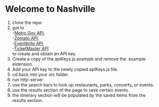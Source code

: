 # Welcome to Nashville 
1. clone the repo
2. got to   
        -[Metro Gov API](https://dev.socrata.com/foundry/data.nashville.gov/xbru-cfzi),   
        -[Zomato API](https://developers.zomato.com/api),   
        -[Eventbrite API](https://www.eventbrite.com/developer/v3/),   
        -[TicketMaster API](https://developer.ticketmaster.com/products-and-docs/apis/getting-started/)  
    to create and obtain an API key.
3. Create a copy of the apiKeys.js.example and remove the .example extension.
4. Add your API key to the newly copied apiKeys.js file.
5. cd back into your src folder.
6. run http-server
7. use the search bars to look up restaurants, parks, concerts, or events.
8. use the results section of the page to save certain events.
9. the itinerary section will be populated by the saved items from the results section.